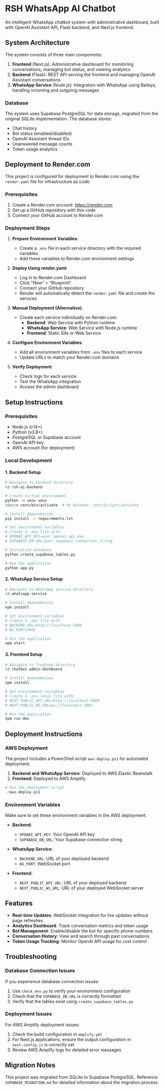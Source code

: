 # RSH WhatsApp AI Chatbot

An intelligent WhatsApp chatbot system with administrative dashboard, built with OpenAI Assistant API, Flask backend, and Next.js frontend.

## System Architecture

The system consists of three main components:

1. **Frontend** (Next.js): Administrative dashboard for monitoring conversations, managing bot status, and viewing analytics
2. **Backend** (Flask): REST API serving the frontend and managing OpenAI Assistant conversations
3. **WhatsApp Service** (Node.js): Integration with WhatsApp using Baileys, handling incoming and outgoing messages

### Database

The system uses Supabase PostgreSQL for data storage, migrated from the original SQLite implementation. The database stores:
- Chat history
- Bot status (enabled/disabled)
- OpenAI Assistant thread IDs
- Unanswered message counts
- Token usage analytics

## Deployment to Render.com

This project is configured for deployment to Render.com using the `render.yaml` file for infrastructure as code.

### Prerequisites

1. Create a Render.com account: https://render.com
2. Set up a GitHub repository with this code
3. Connect your GitHub account to Render.com

### Deployment Steps

1. **Prepare Environment Variables**:
   - Create a `.env` file in each service directory with the required variables
   - Add these variables to Render.com environment settings

2. **Deploy Using render.yaml**:
   - Log in to Render.com Dashboard
   - Click "New" > "Blueprint"
   - Connect your GitHub repository
   - Render will automatically detect the `render.yaml` file and create the services

3. **Manual Deployment (Alternative)**:
   - Create each service individually on Render.com:
     - **Backend**: Web Service with Python runtime
     - **WhatsApp Service**: Web Service with Node.js runtime
     - **Frontend**: Static Site or Web Service

4. **Configure Environment Variables**:
   - Add all environment variables from `.env` files to each service
   - Update URLs to match your Render.com domains

5. **Verify Deployment**:
   - Check logs for each service
   - Test the WhatsApp integration
   - Access the admin dashboard

## Setup Instructions

### Prerequisites

- Node.js (v14+)
- Python (v3.8+)
- PostgreSQL or Supabase account
- OpenAI API key
- AWS account (for deployment)

### Local Development

#### 1. Backend Setup

```bash
# Navigate to backend directory
cd rsh-ai-backend

# Create virtual environment
python -m venv venv
source venv/bin/activate  # On Windows: venv\Scripts\activate

# Install dependencies
pip install -r requirements.txt

# Set environment variables
# Create a .env file with:
# OPENAI_API_KEY=your_openai_api_key
# SUPABASE_DB_URL=your_supabase_connection_string

# Initialize database
python create_supabase_tables.py

# Run the application
python app.py
```

#### 2. WhatsApp Service Setup

```bash
# Navigate to WhatsApp service directory
cd whatsapp-service

# Install dependencies
npm install

# Set environment variables
# Create a .env file with:
# BACKEND_URL=http://localhost:5000
# WS_PORT=3001

# Run the application
npm start
```

#### 3. Frontend Setup

```bash
# Navigate to frontend directory
cd chatbot-admin-dashboard

# Install dependencies
npm install

# Set environment variables
# Create a .env.local file with:
# NEXT_PUBLIC_API_URL=http://localhost:5000
# NEXT_PUBLIC_WS_URL=ws://localhost:3001

# Run the application
npm run dev
```

## Deployment Instructions

### AWS Deployment

The project includes a PowerShell script `aws-deploy.ps1` for automated deployment:

1. **Backend and WhatsApp Service**: Deployed to AWS Elastic Beanstalk
2. **Frontend**: Deployed to AWS Amplify

```powershell
# Run the deployment script
./aws-deploy.ps1
```

### Environment Variables

Make sure to set these environment variables in the AWS deployment:

- **Backend**:
  - `OPENAI_API_KEY`: Your OpenAI API key
  - `SUPABASE_DB_URL`: Your Supabase connection string

- **WhatsApp Service**:
  - `BACKEND_URL`: URL of your deployed backend
  - `WS_PORT`: WebSocket port

- **Frontend**:
  - `NEXT_PUBLIC_API_URL`: URL of your deployed backend
  - `NEXT_PUBLIC_WS_URL`: URL of your deployed WebSocket server

## Features

- **Real-time Updates**: WebSocket integration for live updates without page refreshes
- **Analytics Dashboard**: Track conversation metrics and token usage
- **Bot Management**: Enable/disable the bot for specific phone numbers
- **Conversation History**: View and search through past conversations
- **Token Usage Tracking**: Monitor OpenAI API usage for cost control

## Troubleshooting

### Database Connection Issues

If you experience database connection issues:

1. Use `check_env.py` to verify your environment configuration
2. Check that the `SUPABASE_DB_URL` is correctly formatted
3. Verify that the tables exist using `create_supabase_tables.py`

### Deployment Issues

For AWS Amplify deployment issues:

1. Check the build configuration in `amplify.yml`
2. For Next.js applications, ensure the output configuration in `next.config.js` is correctly set
3. Review AWS Amplify logs for detailed error messages

## Migration Notes

This project was migrated from SQLite to Supabase PostgreSQL. Reference `SUPABASE_MIGRATION.md` for detailed information about the migration process.
